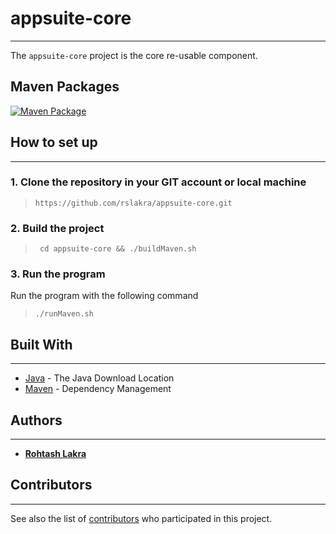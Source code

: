# appsuite-core

---

The ```appsuite-core``` project is the core re-usable component.

## Maven Packages

[![Maven Package](https://github.com/rslakra/appsuite-core/actions/workflows/maven-publish.yml/badge.svg)](https://github.com/rslakra/appsuite-core/actions/workflows/maven-publish.yml)


## How to set up

---

### 1. Clone the repository in your GIT account or local machine

> ```https://github.com/rslakra/appsuite-core.git```

### 2. Build the project

> ``` cd appsuite-core && ./buildMaven.sh```

### 3. Run the program

Run the program with the following command

> ```./runMaven.sh```

## Built With

---

* [Java](https://www.java.com/en/download/mac_download.jsp) - The Java Download Location
* [Maven](https://maven.apache.org/) - Dependency Management

## Authors

---

* [**Rohtash Lakra**](https://github.com/rslakra)

## Contributors

---
See also the list of [contributors](https://github.com/rslakra/AppSuite.git/contributors) who participated in
this project.
